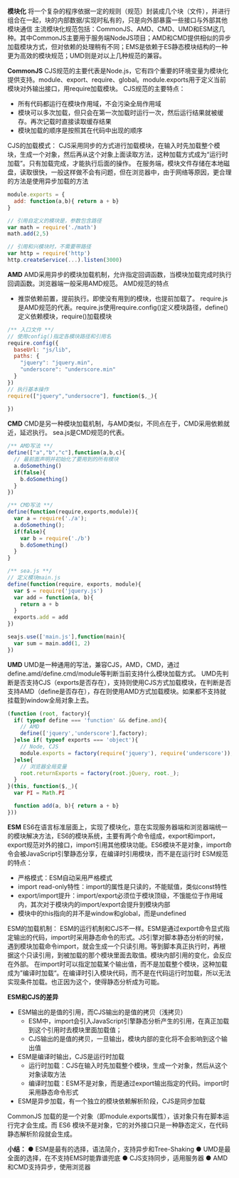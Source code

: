 **模块化**
将一个复杂的程序依据一定的规则（规范）封装成几个块（文件），并进行组合在一起，块的内部数据/实现时私有的，只是向外部暴露一些接口与外部其他模块通信
主流模块化规范包括：CommonJS、AMD、CMD、UMD和ESM这几种。其中CommonJS主要用于服务端NodeJS项目；AMD和CMD提供相似的异步加载模块方式，但对依赖的处理稍有不同；EMS是依赖于ES静态模块结构的一种更为高效的模块规范；UMD则是对以上几种规范的兼容。

**CommonJS**
CJS规范的主要代表是Node.js，它有四个重要的环境变量为模块化提供支持。module、export、require、global。module.exports用于定义当前模块对外输出接口，用require加载模块。
CJS规范的主要特点：
+ 所有代码都运行在模块作用域，不会污染全局作用域
+ 模块可以多次加载，但只会在第一次加载时运行一次，然后运行结果就被缓存。再次记载时直接读取缓存结果
+ 模块加载的顺序是按照其在代码中出现的顺序

CJS的加载模式：
CJS采用同步的方式进行加载模块，在输入时先加载整个模块，生成一个对象，然后再从这个对象上面读取方法，这种加载方式成为“运行时加载”。只有加载完成，才能执行后面的操作。
在服务端，模块文件存储在本地磁盘，读取很快，一般这样做不会有问题，但在浏览器中，由于网络等原因，更合理的方法是使用异步加载的方法
```javascript
module.exports = {
  add: function(a,b){ return a + b}
}

// 引用自定义的模块是，参数包含路径
var math = require('./math')
math.add(2,5)

// 引用和兴模块时，不需要带路径
var http = require('http')
http.createService(...).listen(3000)
```

**AMD**
AMD采用异步的模块加载机制，允许指定回调函数，当模块加载完成时执行回调函数。浏览器端一般采用AMD规范。
AMD规范的特点
+ 推崇依赖前置，提前执行。即使没有用到的模块，也提前加载了。
require.js是AMD规范的代表。require.js使用require.config()定义模块路径，define()定义依赖模块，require()加载模块
```javascript
/** 入口文件 **/
// 使用config()指定各模块路径和引用名
require.config({
  baseUrl: "js/lib",
  paths: {
    "jquery": "jquery.min",
    "underscore": "underscore.min"
  }
})
// 执行基本操作
require(["jquery","undersocre"], function($,_){
  
})
```

**CMD**
CMD是另一种模块加载机制，与AMD类似，不同点在于，CMD采用依赖就近，延迟执行。
sea.js是CMD规范的代表。
```javascript
/** AMD写法 **/
define(["a","b","c"],function(a,b,c){
  // 最前面声明并初始化了要用到的所有模块
  a.doSomething()
  if(false){
    b.doSomething()
  }
})

/** CMD写法 **/
define(function(require,exports,module)){
  var a = require('./a');
  a.doSomething();
  if(false){
    var b = require('./b')
    b.doSomething()
  }
}

/** sea.js **/
// 定义模块main.js
define(function(require, exports, module){
  var $ = require('jquery.js')
  var add = function(a, b){
    return a + b
  }
  exports.add = add
})

seajs.use(['main.js'],function(main){
  var sum = main.add(1, 2) 
})
```

**UMD**
UMD是一种通用的写法，兼容CJS，AMD，CMD，通过define.amd/define.cmd/module等判断当前支持什么模块加载方式。
UMD先判断是否支持CJS（exports是否存在），支持则使用CJS方式加载模块，在判断是否支持AMD（define是否存在），存在则使用AMD方式加载模块。如果都不支持就挂载到window全局对象上去。
```javascript
(function (root, factory){
  if( typeof define === 'function' && define.amd){
    // AMD
    define(['jquery','underscore'],factory);
  }else if( typeof exports === 'object'){
    // Node, CJS
    module.exports = factory(require('jquery'), require('underscore'));
  }else{
    // 浏览器全局变量
    root.returnExports = factory(root.jQuery, root._);
  }
}(this, function($,_){
  var PI = Math.PI

  function add(a, b){ return a + b}
}))
```

**ESM**
ES6在语言标准层面上，实现了模块化，意在实现服务器端和浏览器端统一的模块解决方法，ES6的模块系统，主要有两个命令组成，export和import，export规范对外的接口，import引用其他模块功能。ES6模块不是对象，import命令会被JavaScript引擎静态分享，在编译时引用模块，而不是在运行时
ESM规范的特点：
+ 严格模式：ESM自动采用严格模式
+ import read-only特性：import的属性是只读的，不能赋值，类似const特性
+ export/import提升：import/export必须位于模块顶级，不饿能位于作用域内，其次对于模块内的import/export会提升到模块内部
+ 模块中的this指向的并不是window和global，而是undefined

ESM的加载机制：
ESM的运行机制和CJS不一样。ESM是通过export命令显式指定输出的代码，import时采用静态命令的形式。JS引擎对脚本静态分析的时候，遇到模块加载命令import，就会生成一个只读引用。等到脚本真正执行时，再根据这个只读引用，到被加载的那个模块里面去取值。模块内部引用的变化，会反应在外部。
在import时可以指定加载某个输出值，而不是加载整个模块，这种加载成为”编译时加载“。在编译时引入模块代码，而不是在代码运行时加载，所以无法实现条件加载。也正因为这个，使得静态分析成为可能。

**ESM和CJS的差异**
+ ESM输出的是值的引用，而CJS输出的是值的拷贝（浅拷贝）
  - ESM中，import会引入JavaScript引擎静态分析产生的引用，在真正加载到这个引用时去模块里面加载值；
  - CJS输出的是值的拷贝，一旦输出，模块内部的变化将不会影响到这个输出值
+ ESM是编译时输出，CJS是运行时加载
  - 运行时加载：CJS在输入时先加载整个模块，生成一个对象，然后从这个对象读取方法
  - 编译时加载：ESM不是对象，而是通过export输出指定的代码。import时采用静态命令形式
+ ESM是异步加载，有一个独立的模块依赖解析阶段，CJS是同步加载

CommonJS 加载的是一个对象（即module.exports属性），该对象只有在脚本运行完才会生成。而 ES6 模块不是对象，它的对外接口只是一种静态定义，在代码静态解析阶段就会生成。

**小结：**
● ESM是最有的选择，语法简介，支持异步和Tree-Shaking
● UMD是最全面的选择，在不支持EMS时能靠谱兜底
● CJS支持同步，适用服务器
● AMD和CMD支持异步，使用浏览器